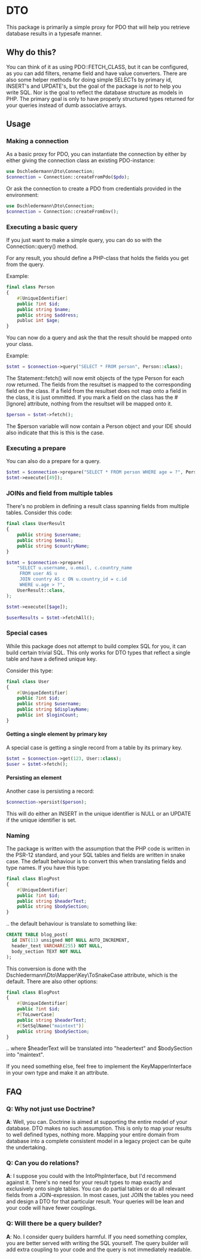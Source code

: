 
# DTO
This package is primarily a simple proxy for PDO that will help you retrieve database results in a typesafe manner.

## Why do this?
You can think of it as using PDO::FETCH_CLASS, but it can be configured, as you can add filters, rename field and have value converters.
There are also some helper methods for doing simple SELECTs by primary id, INSERT's and UPDATE's, but the goal of the package is *not* to help you write SQL.
Nor is the goal to reflect the database structure as models in PHP.
The primary goal is only to have properly structured types returned for your queries instead of dumb associative arrays.

## Usage
### Making a connection
As a basic proxy for PDO, you can instantiate the connection by either by either giving the connection class an existing PDO-instance:

```php
use Dschledermann\Dto\Connection;
$connection = Connection::createFromPdo($pdo);
```

Or ask the connection to create a PDO from credentials provided in the environment:

```php
use Dschledermann\Dto\Connection;
$connection = Connection::createFromEnv();
```

### Executing a basic query
If you just want to make a simple query, you can do so with the Connection::query() method.

For any result, you should define a PHP-class that holds the fields you get from the query.

Example:

```php
final class Person
{
    #[UniqueIdentifier]
	public ?int $id;
	public string $name;
	public string $address;
	publuc int $age;
}
```

You can now do a query and ask the that the result should be mapped onto your class.

Example:

```php
$stmt = $connection->query("SELECT * FROM person", Person::class);
```

The Statement::fetch() will now emit objects of the type Person for each row returned.
The fields from the resultset is mapped to the corresponding field on the class.
If a field from the resultset does not map onto a field in the class, it is just ommitted.
If you mark a field on the class has the #[Ignore] attribute, nothing from the resultset will be mapped onto it.

```php
$person = $stmt->fetch();
```

The $person variable will now contain a Person object and your IDE should also indicate that this is this is the case.

### Executing a prepare
You can also do a prepare for a query.

```php
$stmt = $connection->prepare("SELECT * FROM person WHERE age = ?", Person::class);
$stmt->execute([49]);
```

### JOINs and field from multiple tables
There's no problem in defining a result class spanning fields from multiple tables.
Consider this code:

```php
final class UserResult
{
    public string $username;
	public string $email;
	public string $countryName;
}

$stmt = $connection->prepare(
    "SELECT u.username, u.email, c.country_name
	 FROM user AS u
	 JOIN country AS c ON u.country_id = c.id
	 WHERE u.age > ?",
	UserResult::class,
);

$stmt->execute([$age]);

$userResults = $stmt->fetchAll();
```

### Special cases
While this package does not attempt to build complex SQL for you, it can build certain trivial SQL.
This only works for DTO types that reflect a single table and have a defined unique key.

Consider this type:
```php
final class User
{
    #[UniqueIdentifier]
    public ?int $id;
	public string $username;
	public string $displayName;
	public int $loginCount;
}
```

#### Getting a single element by primary key
A special case is getting a single record from a table by its primary key.

```php
$stmt = $connection->get(123, User::class);
$user = $stmt->fetch();
```

#### Persisting an element
Another case is persisting a record:

```php
$connection->persist($person);
```

This will do either an INSERT in the unique identifier is NULL or an UPDATE if the unique identifier is set.

### Naming
The package is written with the assumption that the PHP code is written in the PSR-12 standard,
and your SQL tables and fields are written in snake case.
The default behaviour is to convert this when translating fields and type names.
If you have this type:

```php
final class BlogPost
{
    #[UniqueIdentifier]
    public ?int $id;
	public string $headerText;
	public string $bodySection;
}
```

.. the default behaviour is translate to something like:

```sql
CREATE TABLE blog_post(
  id INT(11) unsigned NOT NULL AUTO_INCREMENT,
  header_text VARCHAR(255) NOT NULL,
  body_section TEXT NOT NULL
);
```

This conversion is done with the Dschledermann\Dto\Mapper\Key\ToSnakeCase attribute, which is the default.
There are also other options:

```php
final class BlogPost
{
    #[UniqueIdentifier]
    public ?int $id;
	#[ToLowerCase]
	public string $headerText;
	#[SetSqlName("maintext")]
	public string $bodySection;
}
```

.. where $headerText will be translated into "headertext" and $bodySection into "maintext".

If you need something else, feel free to implement the KeyMapperInterface in your own type and make it an attribute.

## FAQ

### Q: Why not just use Doctrine?
__A__: Well, you can. Doctrine is aimed at supporting the entire model of your database. DTO makes no such assumption. This is only to map your results to well defined types, nothing more. Mapping your entire domain from database into a complete consistent model in a legacy project can be quite the undertaking.

### Q: Can you do relations?
__A__: I suppose you could with the IntoPhpInterface, but I'd recommend against it.
There's no need for your result types to map exactly and exclusively onto single tables.
You can do partial tables or do all relevant fields from a JOIN-expression.
In most cases, just JOIN the tables you need and design a DTO for that particular result.
Your queries will be lean and your code will have fewer couplings.

### Q: Will there be a query builder?
__A__: No. I consider query builders harmful.
If you need something complex, you are better served with writing the SQL yourself.
The query builder will add extra coupling to your code and the query is not immediately readable.
